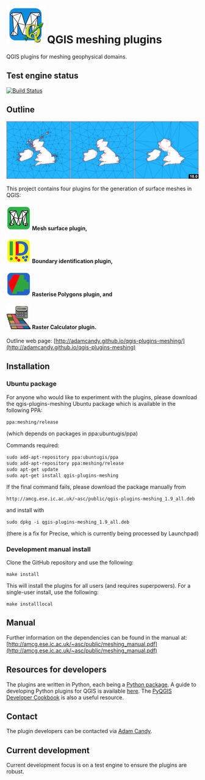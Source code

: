 ![QGIS meshing plugins](./extras/readme_data/meshing_icon_M_withQGIS_100x.png "QGIS meshing plugins") QGIS meshing plugins
=========================================================

QGIS plugins for meshing geophysical domains.

Test engine status
------------------

[![Build Status](https://travis-ci.org/adamcandy/qgis-plugins-meshing.png?branch=master)](https://travis-ci.org/adamcandy/qgis-plugins-meshing)

Outline
-------

![UK meshed](./extras/readme_data/uk.gif "UK meshed")

This project contains four plugins for the generation of surface meshes in QGIS:

#### ![Mesh surface plugin](./extras/readme_data/meshing_icon_M2_64x.png "Mesh surface plugin") Mesh surface plugin,
#### ![Boundary identification plugin](./extras/readme_data/id_x64.png?raw=true "Boundary identification plugin") Boundary identification plugin,
#### ![Rasterise Polygons plugin](./extras/readme_data/ras_x64.png "Rasterise Polygons plugin") Rasterise Polygons plugin, and 
#### ![Raster Calculator plugin](./extras/readme_data/rastercalc.png "Raster Calculator plugin") Raster Calculator plugin.

Outline web page: [http://adamcandy.github.io/qgis-plugins-meshing/](http://adamcandy.github.io/qgis-plugins-meshing)

Installation
------------

### Ubuntu package

For anyone who would like to experiment with the plugins, please download the qgis-plugins-meshing Ubuntu package which is available in the following PPA:

    ppa:meshing/release

(which depends on packages in ppa:ubuntugis/ppa)

Commands required:

    sudo add-apt-repository ppa:ubuntugis/ppa
    sudo add-apt-repository ppa:meshing/release
    sudo apt-get update
    sudo apt-get install qgis-plugins-meshing

If the final command fails, please download the package manually from

    http://amcg.ese.ic.ac.uk/~asc/public/qgis-plugins-meshing_1.9_all.deb

and install with

    sudo dpkg -i qgis-plugins-meshing_1.9_all.deb

(there is a fix for Precise, which is currently being processed by Launchpad)

### Development manual install

Clone the GitHub repository and use the following:

    make install

This will install the plugins for all users (and requires superpowers).
For a single-user install, use the following:

    make installlocal

Manual
------

Further information on the dependencies can be found in the manual at:
[http://amcg.ese.ic.ac.uk/~asc/public/meshing_manual.pdf](http://amcg.ese.ic.ac.uk/~asc/public/meshing_manual.pdf)

Resources for developers
------------------------

The plugins are written in Python, each being a [Python package](http://docs.python.org/2/tutorial/modules.html#packages).
A guide to developing Python plugins for QGIS is available [here](http://www.qgis.org/pyqgis-cookbook/plugins.html#plugins).
The [PyQGIS Developer Cookbook](http://www.qgis.org/pyqgis-cookbook/) is also a useful resource.

Contact
-------

The plugin developers can be contacted via [Adam Candy](http://www3.imperial.ac.uk/people/adam.candy).


Current development
-------------------

Current development focus is on a test engine to ensure the plugins are robust.



